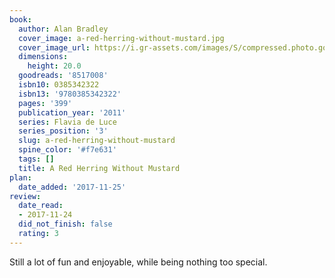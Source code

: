 ```yaml
---
book:
  author: Alan Bradley
  cover_image: a-red-herring-without-mustard.jpg
  cover_image_url: https://i.gr-assets.com/images/S/compressed.photo.goodreads.com/books/1388266441l/8517008.jpg
  dimensions:
    height: 20.0
  goodreads: '8517008'
  isbn10: 0385342322
  isbn13: '9780385342322'
  pages: '399'
  publication_year: '2011'
  series: Flavia de Luce
  series_position: '3'
  slug: a-red-herring-without-mustard
  spine_color: '#f7e631'
  tags: []
  title: A Red Herring Without Mustard
plan:
  date_added: '2017-11-25'
review:
  date_read:
  - 2017-11-24
  did_not_finish: false
  rating: 3
---
```


Still a lot of fun and enjoyable, while being nothing too special.
